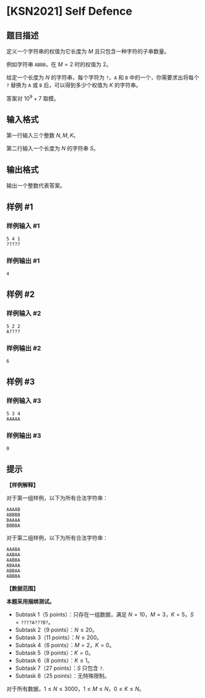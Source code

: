 # [KSN2021] Self Defence

## 题目描述

定义一个字符串的权值为它长度为 $M$ 且只包含一种字符的子串数量。

例如字符串 ``ABBB``，在 $M=2$ 时的权值为 $2$。

给定一个长度为 $N$ 的字符串，每个字符为 ``?``，``A`` 和 ``B`` 中的一个，你需要求出将每个 ``?`` 替换为 ``A`` 或 ``B`` 后，可以得到多少个权值为 $K$ 的字符串。

答案对 $10^9+7$ 取模。

## 输入格式

第一行输入三个整数 $N,M,K$。

第二行输入一个长度为 $N$ 的字符串 $S$。

## 输出格式

输出一个整数代表答案。

## 样例 #1

### 样例输入 #1
```
5 4 1
?????
```

### 样例输出 #1

```
4
```

## 样例 #2

### 样例输入 #2
```
5 2 2
A????
```

### 样例输出 #2

```
6
```

## 样例 #3

### 样例输入 #3
```
5 3 4
AAAAA
```

### 样例输出 #3

```
0
```

## 提示

**【样例解释】**

对于第一组样例，以下为所有合法字符串：

```plain
AAAAB
ABBBB
BAAAA
BBBBA
```

对于第二组样例，以下为所有合法字符串：

```plain
AAABA
AABAA
AABBA
ABAAA
ABBAA
ABBBA
```

**【数据范围】**

**本题采用捆绑测试。**

* Subtask 1（5 points）：只存在一组数据，满足 $N=10$，$M=3$，$K=5$，$S=\texttt{????A???B?}$。
* Subtask 2（9 points）：$N\le 20$。
* Subtask 3（11 points）：$N\le 200$。
* Subtask 4（6 points）：$M=2$，$K=0$。
* Subtask 5（9 points）：$K=0$。
* Subtask 6（8 points）：$K\le 1$。
* Subtask 7（27 points）：$S$ 只包含 ``?``.
* Subtask 8（25 points）：无特殊限制。

对于所有数据，$1\leq N\leq 3000$，$1\leq M\leq N$，$0\leq K\leq N$。
